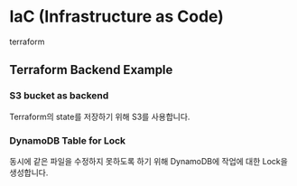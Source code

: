 # IaC (Infrastructure as Code)

terraform

## Terraform Backend Example

### S3 bucket as backend

Terraform의 state를 저장하기 위해 S3를 사용합니다.

### DynamoDB Table for Lock

동시에 같은 파일을 수정하지 못하도록 하기 위해 DynamoDB에 작업에 대한 Lock을 생성합니다.

